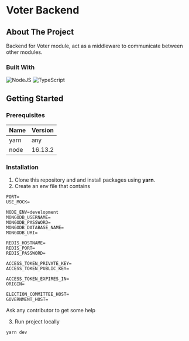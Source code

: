 # Voter Backend

## About The Project

Backend for Voter module, act as a middleware to communicate between other modules.

### Built With

![NodeJS](https://img.shields.io/badge/node.js-6DA55F?style=for-the-badge&logo=node.js&logoColor=white)
![TypeScript](https://img.shields.io/badge/typescript-%23007ACC.svg?style=for-the-badge&logo=typescript&logoColor=white)

## Getting Started

### Prerequisites

| Name | Version |
| ---- | ------- |
| yarn | any     |
| node | 16.13.2 |

### Installation

1. Clone this repository and and install packages using **yarn**.
2. Create an env file that contains

```
PORT=
USE_MOCK=

NODE_ENV=development
MONGODB_USERNAME=
MONGODB_PASSWORD=
MONGODB_DATABASE_NAME=
MONGODB_URI=

REDIS_HOSTNAME=
REDIS_PORT=
REDIS_PASSWORD=

ACCESS_TOKEN_PRIVATE_KEY=
ACCESS_TOKEN_PUBLIC_KEY=

ACCESS_TOKEN_EXPIRES_IN=
ORIGIN=

ELECTION_COMMITTEE_HOST=
GOVERNMENT_HOST=
```

Ask any contributor to get some help

3. Run project locally

```
yarn dev
```
